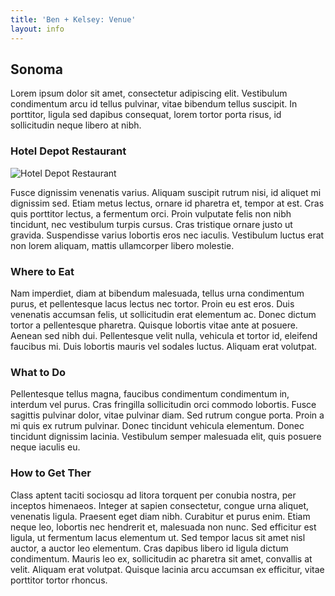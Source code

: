 ```yaml
---
title: 'Ben + Kelsey: Venue'
layout: info
---
```


## Sonoma

Lorem ipsum dolor sit amet, consectetur adipiscing elit. Vestibulum condimentum arcu id tellus pulvinar, vitae bibendum tellus suscipit. In porttitor, ligula sed dapibus consequat, lorem tortor porta risus, id sollicitudin neque libero at nibh.

### Hotel Depot Restaurant

![Hotel Depot Restaurant](/images/depot-hotel-restaurant.jpg "Logo Title Text 1")

Fusce dignissim venenatis varius. Aliquam suscipit rutrum nisi, id aliquet mi dignissim sed. Etiam metus lectus, ornare id pharetra et, tempor at est. Cras quis porttitor lectus, a fermentum orci. Proin vulputate felis non nibh tincidunt, nec vestibulum turpis cursus. Cras tristique ornare justo ut gravida. Suspendisse varius lobortis eros nec iaculis. Vestibulum luctus erat non lorem aliquam, mattis ullamcorper libero molestie.

### Where to Eat

Nam imperdiet, diam at bibendum malesuada, tellus urna condimentum purus, et pellentesque lacus lectus nec tortor. Proin eu est eros. Duis venenatis accumsan felis, ut sollicitudin erat elementum ac. Donec dictum tortor a pellentesque pharetra. Quisque lobortis vitae ante at posuere. Aenean sed nibh dui. Pellentesque velit nulla, vehicula et tortor id, eleifend faucibus mi. Duis lobortis mauris vel sodales luctus. Aliquam erat volutpat.

### What to Do

Pellentesque tellus magna, faucibus condimentum condimentum in, interdum vel purus. Cras fringilla sollicitudin orci commodo lobortis. Fusce sagittis pulvinar dolor, vitae pulvinar diam. Sed rutrum congue porta. Proin a mi quis ex rutrum pulvinar. Donec tincidunt vehicula elementum. Donec tincidunt dignissim lacinia. Vestibulum semper malesuada elit, quis posuere neque iaculis eu.

### How to Get Ther

Class aptent taciti sociosqu ad litora torquent per conubia nostra, per inceptos himenaeos. Integer at sapien consectetur, congue urna aliquet, venenatis ligula. Praesent eget diam nibh. Curabitur et purus enim. Etiam neque leo, lobortis nec hendrerit et, malesuada non nunc. Sed efficitur est ligula, ut fermentum lacus elementum ut. Sed tempor lacus sit amet nisl auctor, a auctor leo elementum. Cras dapibus libero id ligula dictum condimentum. Mauris leo ex, sollicitudin ac pharetra sit amet, convallis at velit. Aliquam erat volutpat. Quisque lacinia arcu accumsan ex efficitur, vitae porttitor tortor rhoncus.

